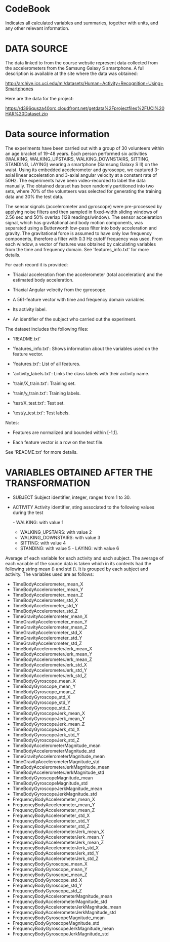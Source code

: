 
# CodeBook

Indicates all calculated variables and summaries, together with units, and any other relevant information.

#  DATA SOURCE

The data linked to from the course website represent data collected from the accelerometers from the Samsung Galaxy S smartphone. A full description is available at the site where the data was obtained:

http://archive.ics.uci.edu/ml/datasets/Human+Activity+Recognition+Using+Smartphones

Here are the data for the project:

https://d396qusza40orc.cloudfront.net/getdata%2Fprojectfiles%2FUCI%20HAR%20Dataset.zip

# Data source information 

The experiments have been carried out with a group of 30 volunteers within an age bracket of 19-48 years. Each person performed six activities (WALKING, WALKING_UPSTAIRS, WALKING_DOWNSTAIRS, SITTING, STANDING, LAYING) wearing a smartphone (Samsung Galaxy S II) on the waist. Using its embedded accelerometer and gyroscope, we captured 3-axial linear acceleration and 3-axial angular velocity at a constant rate of 50Hz. The experiments have been video-recorded to label the data manually. The obtained dataset has been randomly partitioned into two sets, where 70% of the volunteers was selected for generating the training data and 30% the test data. 

The sensor signals (accelerometer and gyroscope) were pre-processed by applying noise filters and then sampled in fixed-width sliding windows of 2.56 sec and 50% overlap (128 readings/window). The sensor acceleration signal, which has gravitational and body motion components, was separated using a Butterworth low-pass filter into body acceleration and gravity. The gravitational force is assumed to have only low frequency components, therefore a filter with 0.3 Hz cutoff frequency was used. From each window, a vector of features was obtained by calculating variables from the time and frequency domain. See 'features_info.txt' for more details. 

For each record it is provided:

- Triaxial acceleration from the accelerometer (total acceleration) and the estimated body acceleration.

- Triaxial Angular velocity from the gyroscope. 

- A 561-feature vector with time and frequency domain variables. 

- Its activity label. 

- An identifier of the subject who carried out the experiment.

The dataset includes the following files:

- 'README.txt'

- 'features_info.txt': Shows information about the variables used on the feature vector.

- 'features.txt': List of all features.

- 'activity_labels.txt': Links the class labels with their activity name.

- 'train/X_train.txt': Training set.

- 'train/y_train.txt': Training labels.

- 'test/X_test.txt': Test set.

- 'test/y_test.txt': Test labels.

Notes: 

- Features are normalized and bounded within [-1,1].

- Each feature vector is a row on the text file.

See 'README.txt' for more details. 

# VARIABLES OBTAINED AFTER THE TRANSFORMATION

- SUBJECT Subject identifier, integer, ranges from 1 to 30.

- ACTIVITY Activity identifier, sting associated to the following values during the test

  - WALKING: with value 1
  - WALKING_UPSTAIRS: with value 2
  - WALKING_DOWNSTAIRS: with value 3
  - SITTING: with value 4
  - STANDING: with value 5
  - LAYING: with value 6

Average of each variable for each activity and each subject. The average of each variable of the source data is taken which in its contents had the following string mean () and std ().
It is grouped by each subject and activity. The variables used are as follows:

- TimeBodyAccelerometer_mean_X
- TimeBodyAccelerometer_mean_Y
- TimeBodyAccelerometer_mean_Z
- TimeBodyAccelerometer_std_X
- TimeBodyAccelerometer_std_Y
- TimeBodyAccelerometer_std_Z
- TimeGravityAccelerometer_mean_X
- TimeGravityAccelerometer_mean_Y
- TimeGravityAccelerometer_mean_Z
- TimeGravityAccelerometer_std_X
- TimeGravityAccelerometer_std_Y
- TimeGravityAccelerometer_std_Z
- TimeBodyAccelerometerJerk_mean_X
- TimeBodyAccelerometerJerk_mean_Y
- TimeBodyAccelerometerJerk_mean_Z
- TimeBodyAccelerometerJerk_std_X
- TimeBodyAccelerometerJerk_std_Y
- TimeBodyAccelerometerJerk_std_Z
- TimeBodyGyroscope_mean_X
- TimeBodyGyroscope_mean_Y
- TimeBodyGyroscope_mean_Z
- TimeBodyGyroscope_std_X
- TimeBodyGyroscope_std_Y
- TimeBodyGyroscope_std_Z
- TimeBodyGyroscopeJerk_mean_X
- TimeBodyGyroscopeJerk_mean_Y
- TimeBodyGyroscopeJerk_mean_Z
- TimeBodyGyroscopeJerk_std_X
- TimeBodyGyroscopeJerk_std_Y
- TimeBodyGyroscopeJerk_std_Z
- TimeBodyAccelerometerMagnitude_mean
- TimeBodyAccelerometerMagnitude_std
- TimeGravityAccelerometerMagnitude_mean
- TimeGravityAccelerometerMagnitude_std
- TimeBodyAccelerometerJerkMagnitude_mean
- TimeBodyAccelerometerJerkMagnitude_std
- TimeBodyGyroscopeMagnitude_mean
- TimeBodyGyroscopeMagnitude_std
- TimeBodyGyroscopeJerkMagnitude_mean
- TimeBodyGyroscopeJerkMagnitude_std
- FrequencyBodyAccelerometer_mean_X
- FrequencyBodyAccelerometer_mean_Y
- FrequencyBodyAccelerometer_mean_Z
- FrequencyBodyAccelerometer_std_X
- FrequencyBodyAccelerometer_std_Y
- FrequencyBodyAccelerometer_std_Z
- FrequencyBodyAccelerometerJerk_mean_X
- FrequencyBodyAccelerometerJerk_mean_Y
- FrequencyBodyAccelerometerJerk_mean_Z
- FrequencyBodyAccelerometerJerk_std_X
- FrequencyBodyAccelerometerJerk_std_Y
- FrequencyBodyAccelerometerJerk_std_Z
- FrequencyBodyGyroscope_mean_X
- FrequencyBodyGyroscope_mean_Y
- FrequencyBodyGyroscope_mean_Z
- FrequencyBodyGyroscope_std_X
- FrequencyBodyGyroscope_std_Y
- FrequencyBodyGyroscope_std_Z
- FrequencyBodyAccelerometerMagnitude_mean
- FrequencyBodyAccelerometerMagnitude_std
- FrequencyBodyAccelerometerJerkMagnitude_mean
- FrequencyBodyAccelerometerJerkMagnitude_std
- FrequencyBodyGyroscopeMagnitude_mean
- FrequencyBodyGyroscopeMagnitude_std
- FrequencyBodyGyroscopeJerkMagnitude_mean
- FrequencyBodyGyroscopeJerkMagnitude_std



